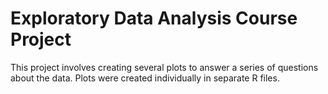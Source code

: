 # Exploratory Data Analysis Course Project

This project involves creating several plots to answer a series of questions about the data.  Plots were created individually in separate R files. 
